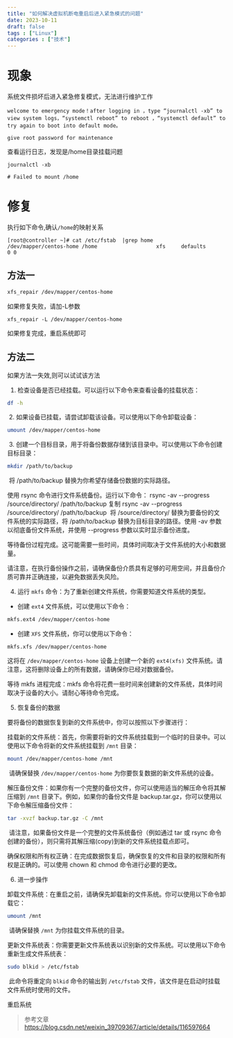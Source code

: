 ```yaml
---
title: "如何解决虚拟机断电重启后进入紧急模式的问题"
date: 2023-10-11
draft: false
tags : ["Linux"]
categories : ["技术"]
---
```


# 现象

系统文件损坏后进入紧急修复模式，无法进行维护工作

```
welcome to emergency mode！after logging in ，type “journalctl -xb” to view system logs，“systemctl reboot” to reboot ，“systemctl default” to try again to boot into default mode。

give root password for maintenance
```

查看运行日志，发现是/home目录挂载问题

```
journalctl -xb

# Failed to mount /home
```

# 修复

执行如下命令,确认`/home`的映射关系

```
[root@controller ~]# cat /etc/fstab  |grep home
/dev/mapper/centos-home /home                   xfs     defaults        0 0
```



## 方法一

```bash
xfs_repair /dev/mapper/centos-home
```

如果修复失败，请加-L参数

```
xfs_repair -L /dev/mapper/centos-home
```

如果修复完成，重启系统即可


## 方法二 

如果方法一失效,则可以试试该方法


1. 检查设备是否已经挂载。可以运行以下命令来查看设备的挂载状态：

```bash
df -h
```
​
2. 如果设备已挂载，请尝试卸载该设备。可以使用以下命令卸载设备：

```bash
umount /dev/mapper/centos-home
```
​
3. 创建一个目标目录，用于将备份数据存储到该目录中。可以使用以下命令创建目标目录：

```bash
mkdir /path/to/backup
```
​
将 /path/to/backup 替换为你希望存储备份数据的实际路径。

使用 rsync 命令进行文件系统备份。运行以下命令：
rsync -av --progress /source/directory/ /path/to/backup
 复制
rsync -av --progress /source/directory/ /path/to/backup
​
将 /source/directory/ 替换为要备份的文件系统的实际路径，将 /path/to/backup 替换为目标目录的路径。使用 -av 参数以彻底备份文件系统，并使用 --progress 参数以实时显示备份进度。

等待备份过程完成。这可能需要一些时间，具体时间取决于文件系统的大小和数据量。

请注意，在执行备份操作之前，请确保备份介质具有足够的可用空间，并且备份介质可靠并正确连接，以避免数据丢失风险。

4. 运行 `mkfs` 命令：为了重新创建文件系统，你需要知道文件系统的类型。


- 创建 `ext4` 文件系统，可以使用以下命令：

```bash
mkfs.ext4 /dev/mapper/centos-home
```

- 创建 `XFS` 文件系统，你可以使用以下命令：

```
mkfs.xfs /dev/mapper/centos-home
```


这将在 `/dev/mapper/centos-home` 设备上创建一个新的 `ext4(xfs)` 文件系统。请注意，这将删除设备上的所有数据，请确保你已经对数据备份。

等待 mkfs 进程完成：mkfs 命令将花费一些时间来创建新的文件系统，具体时间取决于设备的大小。请耐心等待命令完成。

5. 恢复备份的数据

要将备份的数据恢复到新的文件系统中，你可以按照以下步骤进行：

挂载新的文件系统：首先，你需要将新的文件系统挂载到一个临时的目录中。可以使用以下命令将新的文件系统挂载到 `/mnt` 目录：

```bash
mount /dev/mapper/centos-home /mnt
```
​
请确保替换 `/dev/mapper/centos-home` 为你要恢复数据的新文件系统的设备。

解压备份文件：如果你有一个完整的备份文件，你可以使用适当的解压命令将其解压缩到 `/mnt` 目录下。例如，如果你的备份文件是 backup.tar.gz，你可以使用以下命令解压缩备份文件：

```bash
tar -xvzf backup.tar.gz -C /mnt
```
​
请注意，如果备份文件是一个完整的文件系统备份（例如通过 tar 或 rsync 命令创建的备份），则只需将其解压缩(copy)到新的文件系统挂载点即可。


确保权限和所有权正确：在完成数据恢复后，确保恢复的文件和目录的权限和所有权是正确的。可以使用 chown 和 chmod 命令进行必要的更改。

6. 进一步操作

卸载文件系统：在重启之前，请确保先卸载新的文件系统。你可以使用以下命令卸载它：

```bash
umount /mnt
```
​
请确保替换 `/mnt` 为你挂载文件系统的目录。

更新文件系统表：你需要更新文件系统表以识别新的文件系统。可以使用以下命令重新生成文件系统表：

```bash
sudo blkid > /etc/fstab
```
​
此命令将重定向 `blkid` 命令的输出到 `/etc/fstab` 文件，该文件是在启动时挂载文件系统时使用的文件。

重启系统

> 参考文章 https://blog.csdn.net/weixin_39709367/article/details/116597664
